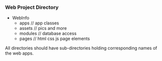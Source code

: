 ### Web Project Directory
- WebInfo
    - apps   // app classes
    - assets   // pics and more
    - modules   // database access
    - pages  // html css js page elements
    
All directories should have sub-directories holding corresponding names of the web apps.